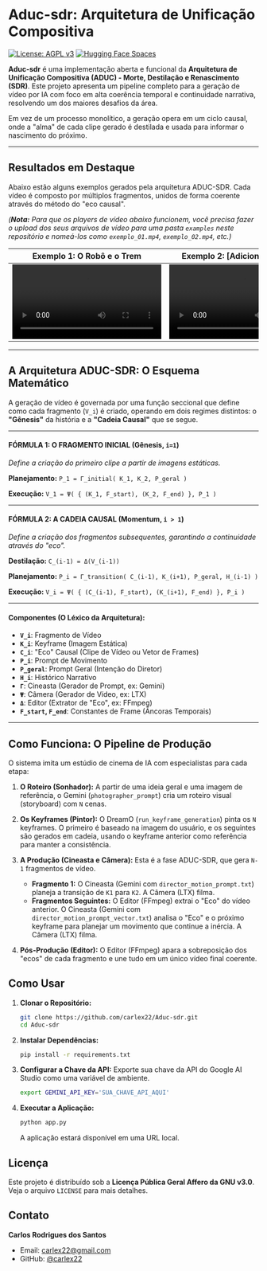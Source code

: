 # Aduc-sdr: Arquitetura de Unificação Compositiva

[![License: AGPL v3](https://img.shields.io/badge/License-AGPL_v3-blue.svg)](https://www.gnu.org/licenses/agpl-3.0)
[![Hugging Face Spaces](https://img.shields.io/badge/%F0%9F%A4%97%20Hugging%20Face-Spaces-yellow)](https://huggingface.co/spaces/Carlexxx/Novinho)

**Aduc-sdr** é uma implementação aberta e funcional da **Arquitetura de Unificação Compositiva (ADUC) - Morte, Destilação e Renascimento (SDR)**. Este projeto apresenta um pipeline completo para a geração de vídeo por IA com foco em alta coerência temporal e continuidade narrativa, resolvendo um dos maiores desafios da área.

Em vez de um processo monolítico, a geração opera em um ciclo causal, onde a "alma" de cada clipe gerado é destilada e usada para informar o nascimento do próximo.

---

## Resultados em Destaque

Abaixo estão alguns exemplos gerados pela arquitetura ADUC-SDR. Cada vídeo é composto por múltiplos fragmentos, unidos de forma coerente através do método do "eco causal".

*(**Nota:** Para que os players de vídeo abaixo funcionem, você precisa fazer o upload dos seus arquivos de vídeo para uma pasta `examples` neste repositório e nomeá-los como `exemplo_01.mp4`, `exemplo_02.mp4`, etc.)*

| Exemplo 1: O Robô e o Trem | Exemplo 2: [Adicione um Título] |
| :----------------------------------------------------------: | :----------------------------------------------------------: |
| <video src="https://github.com/carlex22/Aduc-sdr/raw/main/examples/exemplo_01.mp4" controls="controls" style="max-width: 400px;"></video> | <video src="https://github.com/carlex22/Aduc-sdr/raw/main/examples/exemplo_02.mp4" controls="controls" style="max-width: 400px;"></video> |

---

## A Arquitetura ADUC-SDR: O Esquema Matemático

A geração de vídeo é governada por uma função seccional que define como cada fragmento (`V_i`) é criado, operando em dois regimes distintos: o **"Gênesis"** da história e a **"Cadeia Causal"** que se segue.

---

#### **FÓRMULA 1: O FRAGMENTO INICIAL (Gênesis, `i=1`)**
*Define a criação do primeiro clipe a partir de imagens estáticas.*

**Planejamento:** `P_1 = Γ_initial( K_1, K_2, P_geral )`
        
**Execução:** `V_1 = Ψ( { (K_1, F_start), (K_2, F_end) }, P_1 )`

---
#### **FÓRMULA 2: A CADEIA CAUSAL (Momentum, `i > 1`)**
*Define a criação dos fragmentos subsequentes, garantindo a continuidade através do "eco".*

**Destilação:** `C_(i-1) = Δ(V_(i-1))`

**Planejamento:** `P_i = Γ_transition( C_(i-1), K_(i+1), P_geral, H_(i-1) )`

**Execução:** `V_i = Ψ( { (C_(i-1), F_start), (K_(i+1), F_end) }, P_i )`

---
#### **Componentes (O Léxico da Arquitetura):**
- **`V_i`**: Fragmento de Vídeo
- **`K_i`**: Keyframe (Imagem Estática)
- **`C_i`**: "Eco" Causal (Clipe de Vídeo ou Vetor de Frames)
- **`P_i`**: Prompt de Movimento
- **`P_geral`**: Prompt Geral (Intenção do Diretor)
- **`H_i`**: Histórico Narrativo
- **`Γ`**: Cineasta (Gerador de Prompt, ex: Gemini)
- **`Ψ`**: Câmera (Gerador de Vídeo, ex: LTX)
- **`Δ`**: Editor (Extrator de "Eco", ex: FFmpeg)
- **`F_start`, `F_end`**: Constantes de Frame (Âncoras Temporais)

---

## Como Funciona: O Pipeline de Produção

O sistema imita um estúdio de cinema de IA com especialistas para cada etapa:

1.  **O Roteiro (Sonhador):** A partir de uma ideia geral e uma imagem de referência, o Gemini (`photographer_prompt`) cria um roteiro visual (storyboard) com `N` cenas.

2.  **Os Keyframes (Pintor):** O DreamO (`run_keyframe_generation`) pinta os `N` keyframes. O primeiro é baseado na imagem do usuário, e os seguintes são gerados em cadeia, usando o keyframe anterior como referência para manter a consistência.

3.  **A Produção (Cineasta e Câmera):** Esta é a fase ADUC-SDR, que gera `N-1` fragmentos de vídeo.
    -   **Fragmento 1:** O Cineasta (Gemini com `director_motion_prompt.txt`) planeja a transição de `K1` para `K2`. A Câmera (LTX) filma.
    -   **Fragmentos Seguintes:** O Editor (FFmpeg) extrai o "Eco" do vídeo anterior. O Cineasta (Gemini com `director_motion_prompt_vector.txt`) analisa o "Eco" e o próximo keyframe para planejar um movimento que continue a inércia. A Câmera (LTX) filma.

4.  **Pós-Produção (Editor):** O Editor (FFmpeg) apara a sobreposição dos "ecos" de cada fragmento e une tudo em um único vídeo final coerente.

## Como Usar

1.  **Clonar o Repositório:**
    ```bash
    git clone https://github.com/carlex22/Aduc-sdr.git
    cd Aduc-sdr
    ```

2.  **Instalar Dependências:**
    ```bash
    pip install -r requirements.txt
    ```

3.  **Configurar a Chave da API:**
    Exporte sua chave da API do Google AI Studio como uma variável de ambiente.
    ```bash
    export GEMINI_API_KEY='SUA_CHAVE_API_AQUI'
    ```

4.  **Executar a Aplicação:**
    ```bash
    python app.py
    ```
    A aplicação estará disponível em uma URL local.

## Licença

Este projeto é distribuído sob a **Licença Pública Geral Affero da GNU v3.0**. Veja o arquivo `LICENSE` para mais detalhes.

## Contato

**Carlos Rodrigues dos Santos**
-   Email: [carlex22@gmail.com](mailto:carlex22@gmail.com)
-   GitHub: [@carlex22](https://github.com/carlex22)
